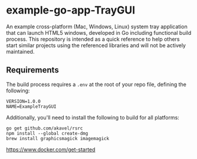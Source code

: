 # example-go-app-TrayGUI
An example cross-platform (Mac, Windows, Linux) system tray application that can launch HTML5 windows, developed in Go including functional build process. This repository is intended as a quick reference to help others start similar projects using the referenced libraries and will not be actively maintained.

## Requirements

The build process requires a `.env` at the root of your repo file, defining the following:

```
VERSION=1.0.0
NAME=ExampleTrayGUI
```

Additionally, you'll need to install the following to build for all platforms:

```
go get github.com/akavel/rsrc
npm install --global create-dmg
brew install graphicsmagick imagemagick
```

https://www.docker.com/get-started